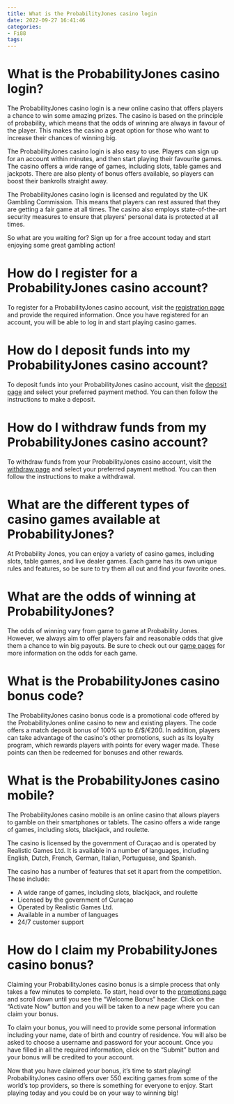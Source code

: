 ```yaml
---
title: What is the ProbabilityJones casino login
date: 2022-09-27 16:41:46
categories:
- Fi88
tags:
---
```



#  What is the ProbabilityJones casino login?

The ProbabilityJones casino login is a new online casino that offers players a chance to win some amazing prizes. The casino is based on the principle of probability, which means that the odds of winning are always in favour of the player. This makes the casino a great option for those who want to increase their chances of winning big.

The ProbabilityJones casino login is also easy to use. Players can sign up for an account within minutes, and then start playing their favourite games. The casino offers a wide range of games, including slots, table games and jackpots. There are also plenty of bonus offers available, so players can boost their bankrolls straight away.

The ProbabilityJones casino login is licensed and regulated by the UK Gambling Commission. This means that players can rest assured that they are getting a fair game at all times. The casino also employs state-of-the-art security measures to ensure that players' personal data is protected at all times.

So what are you waiting for? Sign up for a free account today and start enjoying some great gambling action!

#  How do I register for a ProbabilityJones casino account?

To register for a ProbabilityJones casino account, visit the <a href="https://www.probabilityjones.com/register">registration page</a> and provide the required information. Once you have registered for an account, you will be able to log in and start playing casino games.

# How do I deposit funds into my ProbabilityJones casino account?

To deposit funds into your ProbabilityJones casino account, visit the <a href="https://www.probabilityjones.com/deposit">deposit page</a> and select your preferred payment method. You can then follow the instructions to make a deposit.

# How do I withdraw funds from my ProbabilityJones casino account?

To withdraw funds from your ProbabilityJones casino account, visit the <a href="https://www.probabilityjones.com/withdraw">withdraw page</a> and select your preferred payment method. You can then follow the instructions to make a withdrawal.

# What are the different types of casino games available at ProbabilityJones?

At Probability Jones, you can enjoy a variety of casino games, including slots, table games, and live dealer games. Each game has its own unique rules and features, so be sure to try them all out and find your favorite ones.

# What are the odds of winning at ProbabilityJones?

The odds of winning vary from game to game at Probability Jones. However, we always aim to offer players fair and reasonable odds that give them a chance to win big payouts. Be sure to check out our <a href="https://www.probabilityjones.com/games">game pages</a> for more information on the odds for each game.

#  What is the ProbabilityJones casino bonus code?
The ProbabilityJones casino bonus code is a promotional code offered by the ProbabilityJones online casino to new and existing players. The code offers a match deposit bonus of 100% up to £/$/€200. In addition, players can take advantage of the casino's other promotions, such as its loyalty program, which rewards players with points for every wager made. These points can then be redeemed for bonuses and other rewards.

#  What is the ProbabilityJones casino mobile?

The ProbabilityJones casino mobile is an online casino that allows players to gamble on their smartphones or tablets. The casino offers a wide range of games, including slots, blackjack, and roulette.

The casino is licensed by the government of Curaçao and is operated by Realistic Games Ltd. It is available in a number of languages, including English, Dutch, French, German, Italian, Portuguese, and Spanish.

The casino has a number of features that set it apart from the competition. These include:

- A wide range of games, including slots, blackjack, and roulette
- Licensed by the government of Curaçao
- Operated by Realistic Games Ltd.
- Available in a number of languages
- 24/7 customer support

#  How do I claim my ProbabilityJones casino bonus?

Claiming your ProbabilityJones casino bonus is a simple process that only takes a few minutes to complete. To start, head over to the [promotions page](https://www.probabilityjones.com/promotions/) and scroll down until you see the “Welcome Bonus” header. Click on the “Activate Now” button and you will be taken to a new page where you can claim your bonus.

To claim your bonus, you will need to provide some personal information including your name, date of birth and country of residence. You will also be asked to choose a username and password for your account. Once you have filled in all the required information, click on the “Submit” button and your bonus will be credited to your account.

Now that you have claimed your bonus, it’s time to start playing! ProbabilityJones casino offers over 550 exciting games from some of the world’s top providers, so there is something for everyone to enjoy. Start playing today and you could be on your way to winning big!